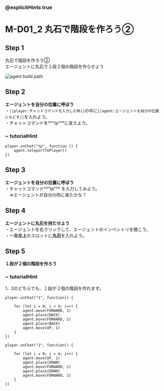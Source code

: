### @explicitHints true

# M-D01_2 丸石で階段を作ろう②

## Step 1
丸石で階段を作ろう②  
エージェントに丸石で１段２個の階段を作らせよう

![agent build path](https://teck89.xsrv.jp/MEE_tutorial/img/M-D01_2.png)

## Step 2
**エージェントを自分の位置に呼ぼう**  
・``||player:チャットコマンドを入力した時||``の中に``||agent:エージェントを自分の位置にもどす||``を入れよう。  
・チャットコマンドを**”tp”**に変えよう。

 
### ~ tutorialHint

```blocks
player.onChat("tp", function () {
    agent.teleportToPlayer()	
})

```

## Step 3
**エージェントを自分の位置に呼ぼう**  
・チャットコマンド**”tp”** を入力してみよう。  
　⇒エージェントが自分の所に来たかな？

## Step 4
**エージェントに丸石を持たせよう**  
・エージェントを右クリックして、エージェントのインベントリを開こう。  
・一番**左上**のスロットに**丸石**を入れよう。

## Step 5
**１段が２個の階段を作ろう** 

### ~ tutorialHint

1、2のどちらでも、１段が２個の階段を作れます。
```blocks
player.onChat("1", function() {

    for (let i = 0; i < 4; i++) {
        agent.move(FORWARD, 1)
        agent.place(BACK)
        agent.move(FORWARD, 1)
        agent.place(BACK)        
        agent.move(UP, 1)
    }
})

player.onChat("2", function() {

    for (let i = 0; i < 4; i++) {
        agent.move(UP, 1)
        agent.place(DOWN)
        agent.move(FORWARD, 1)
        agent.place(DOWN)        
        agent.move(FORWARD, 1)
    }
})

```
